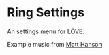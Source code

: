 # Ring Settings
An settings menu for LÖVE.

Example music from [Matt Hanson](http://www.calpomatt.com)
